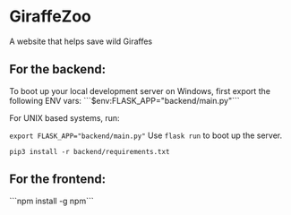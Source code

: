 # GiraffeZoo
A website that helps save wild Giraffes

<h2>For the backend:</h2>
To boot up your local development server on Windows, first export the following ENV vars:
```$env:FLASK_APP="backend/main.py"```

For UNIX based systems, run:

```export FLASK_APP="backend/main.py"```
Use `flask run` to boot up the server.

```pip3 install -r backend/requirements.txt```

<h2>For the frontend:</h2>
```npm install -g npm```

